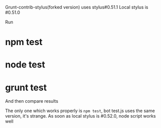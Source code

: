 Grunt-contrib-stylus(forked version) uses stylus#0.51.1
Local stylus is #0.51.0
 
Run 
# npm test
# node test
# grunt test
 
And then compare results

The only one which works properly is `npm test`, bot test.js uses the same version, it's strange.
As soon as local stylus is #0.52.0, node script works well
 